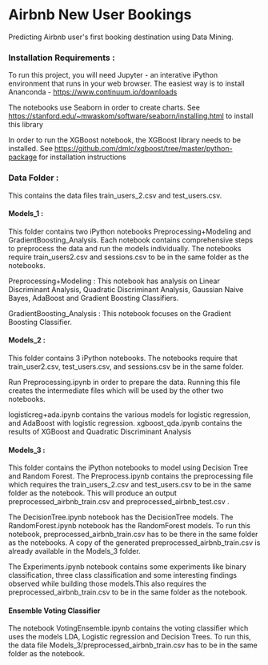 # Airbnb New User Bookings
 
Predicting Airbnb user's first booking destination using Data Mining.

### Installation Requirements : 
  
To run this project, you will need Jupyter - an interative iPython environment that runs in your web browser. The easiest way is to install Ananconda - https://www.continuum.io/downloads 

The notebooks use Seaborn in order to create charts. See https://stanford.edu/~mwaskom/software/seaborn/installing.html to install this library

In order to run the XGBoost notebook, the XGBoost library needs to be installed. See https://github.com/dmlc/xgboost/tree/master/python-package for installation instructions

### Data Folder : 

This contains the data files train_users_2.csv and test_users.csv.


#### Models_1 : 

This folder contains two iPython notebooks Preprocessing+Modeling and GradientBoosting_Analysis. 
Each notebook contains comprehensive steps to preprocess the data and run the models individually. The notebooks require train_users2.csv and sessions.csv to be in the same folder as the notebooks. 

Preprocessing+Modeling : This notebook has analysis on Linear Discriminant Analysis, Quadratic Discriminant Analysis, Gaussian Naive Bayes, AdaBoost and Gradient Boosting Classifiers.

GradientBoosting_Analysis : This notebook focuses on the Gradient Boosting Classifier.


#### Models_2 :

This folder contains 3 iPython notebooks. The notebooks require that train_user2.csv, test_users.csv, and sessions.csv be in the same folder.

Run Preprocessing.ipynb in order to prepare the data. Running this file creates the intermediate files which will be used by the other two notebooks.

logisticreg+ada.ipynb contains the various models for logistic regression, and AdaBoost with logistic regression.
xgboost_qda.ipynb contains the results of XGBoost and Quadratic Discriminant Analysis

#### Models_3 : 

This folder contains the iPython notebooks to model using Decision Tree and Random Forest. 
The Preprocess.ipynb contains the preprocessing file which requires the train_users_2.csv and test_users.csv to be in the same folder as the notebook. This will produce an output preprocessed_airbnb_train.csv and preprocessed_airbnb_test.csv .

The DecisionTree.ipynb notebook has the DecisionTree models. The RandomForest.ipynb notebook has the RandomForest models. To run this notebook, preprocessed_airbnb_train.csv has to be there in the same folder as the notebooks. A copy of the generated preprocessed_airbnb_train.csv is already available in the Models_3 folder.

The Experiments.ipynb notebook contains some experiments like binary classification, three class classification and some interesting findings observed while building those models.This also requires the preprocessed_airbnb_train.csv to be in the same folder as the notebook.


#### Ensemble Voting Classifier

The notebook VotingEnsemble.ipynb contains the voting classifier which uses the models LDA, Logistic regression and Decision Trees. To run this, the data file Models_3/preprocessed_airbnb_train.csv has to be in the same folder as the notebook.
